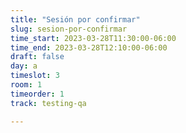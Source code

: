 ```yaml
---
title: "Sesión por confirmar"
slug: sesion-por-confirmar
time_start: 2023-03-28T11:30:00-06:00
time_end: 2023-03-28T12:10:00-06:00
draft: false
day: a
timeslot: 3
room: 1
timeorder: 1
track: testing-qa

---
```


